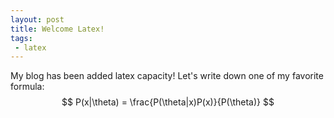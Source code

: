 ```yaml
---
layout: post
title: Welcome Latex!
tags:
 - latex
---
```


My blog has been added latex capacity! Let's write down one of my favorite formula:
$$
P(x|\theta) =  \frac{P(\theta|x)P(x)}{P(\theta)}
$$


